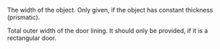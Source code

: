 The width of the object. Only given, if the object has constant thickness (prismatic).

Total outer width of the door lining. It should only be provided, if it is a rectangular door.
